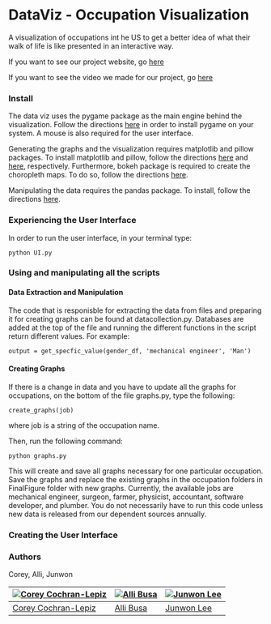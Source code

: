 # DataViz - Occupation Visualization
A visualization of occupations int he US to get a better idea of what their walk of life is like presented in an interactive way.

If you want to see our project website, go [here](https://coreyacl.github.io/DataViz/)

If you want to see the video we made for our project, go [here](https://vimeo.com/268615482)

### Install
The data viz uses the pygame package as the main engine behind the visualization. Follow the directions [here](https://www.pygame.org/wiki/GettingStarted) in order to install pygame on your system. A mouse is also required for the user interface.

Generating the graphs and the visualization requires matplotlib and pillow packages. To install matplotlib and pillow, follow the directions [here](https://matplotlib.org/users/installing.html) and [here](https://pillow.readthedocs.io/en/5.0.0/installation.html), respectively.
Furthermore, bokeh package is required to create the choropleth maps. To do so, follow the directions [here](https://bokeh.pydata.org/en/latest/docs/installation.html).

Manipulating the data requires the pandas package. To install, follow the directions [here](https://pandas.pydata.org/pandas-docs/stable/install.html).

### Experiencing the User Interface

In order to run the user interface, in your terminal type:
```
python UI.py
```

### Using and manipulating all the scripts

#### Data Extraction and Manipulation
The code that is responisble for extracting the data from files and preparing it for creating graphs can be found at datacollection.py. Databases are added at the top of the file and running the different functions in the script return different values. For example:
```
output = get_specfic_value(gender_df, 'mechanical engineer', 'Man')
```

#### Creating Graphs
If there is a change in data and you have to update all the graphs for occupations, on the bottom of the file graphs.py, type the following:
```
create_graphs(job)
```
where job is a string of the occupation name.

Then, run the following command:
```
python graphs.py
```

This will create and save all graphs necessary for one particular occupation.  Save the graphs and replace the existing graphs in the occupation folders in FinalFigure folder with new graphs.
Currently, the available jobs are mechanical engineer, surgeon, farmer, physicist, accountant, software developer, and plumber. You do not necessarily have to run this code unless new data is released from our dependent sources annually.

### Creating the User Interface




### Authors
Corey, Alli, Junwon

[![Corey Cochran-Lepiz](https://avatars2.githubusercontent.com/u/31522468?s=400&v=4)](https://github.com/coreyacl) | [![Alli Busa](https://avatars3.githubusercontent.com/u/31522841?s=400&v=4)](https://github.com/allisonbusa) | [![Junwon Lee](https://avatars1.githubusercontent.com/u/31522211?s=400&v=4)](https://github.com/junwonlee5)
---|---|---
[Corey Cochran-Lepiz](https://github.com/coreyacl) | [Alli Busa](https://github.com/allisonbusa) | [Junwon Lee](https://github.com/junwonlee5)
